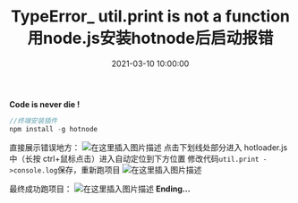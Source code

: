 ﻿---
title: TypeError_ util.print is not a function 用node.js安装hotnode后启动报错
type: 'tags'
tags: ['Node', 'Nodejs', 'Web', 'JavaScript']
categories: ['Web']
date: 2021-03-10 10:00:00
---

**Code is never die !**

```javascript
//终端安装插件
npm install -g hotnode
```

直接展示错误地方：
![在这里插入图片描述](https://img-blog.csdnimg.cn/2021042019323395.png?x-oss-process=image/watermark,type_ZmFuZ3poZW5naGVpdGk,shadow_10,text_aHR0cHM6Ly9ibG9nLmNzZG4ubmV0L3dlaXhpbl80OTkxODY1Nw==,size_16,color_FFFFFF,t_70)
点击下划线处部分进入 hotloader.js 中（长按 ctrl+鼠标点击）进入自动定位到下方位置
修改代码`util.print ->console.log`保存，重新跑项目
![在这里插入图片描述](https://img-blog.csdnimg.cn/20210420193304705.png?x-oss-process=image/watermark,type_ZmFuZ3poZW5naGVpdGk,shadow_10,text_aHR0cHM6Ly9ibG9nLmNzZG4ubmV0L3dlaXhpbl80OTkxODY1Nw==,size_16,color_FFFFFF,t_70)

最终成功跑项目：
![在这里插入图片描述](https://img-blog.csdnimg.cn/2021042019332219.png?x-oss-process=image/watermark,type_ZmFuZ3poZW5naGVpdGk,shadow_10,text_aHR0cHM6Ly9ibG9nLmNzZG4ubmV0L3dlaXhpbl80OTkxODY1Nw==,size_16,color_FFFFFF,t_70)
**Ending...**
